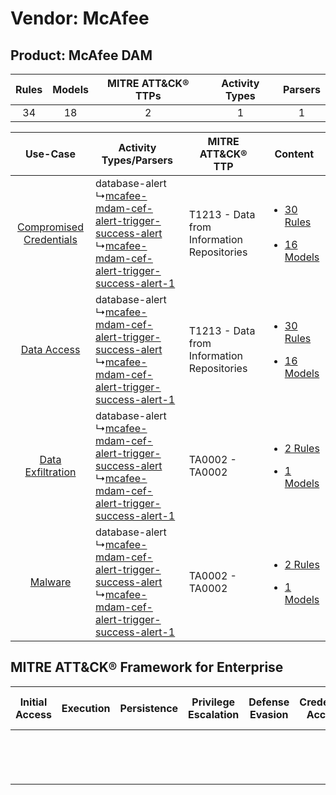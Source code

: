 Vendor: McAfee
==============
Product: McAfee DAM
-------------------
| Rules | Models | MITRE ATT&CK® TTPs | Activity Types | Parsers |
|:-----:|:------:|:------------------:|:--------------:|:-------:|
|  34   |   18   |         2          |       1        |    1    |

|    Use-Case    | Activity Types/Parsers    | MITRE ATT&CK® TTP    | Content    |
|:----:| ---- | ---- | ---- |
| [Compromised Credentials](../../../UseCases/uc_compromised_credentials.md) |  database-alert<br> ↳[mcafee-mdam-cef-alert-trigger-success-alert](Ps/pC_mcafeemdamcefalerttriggersuccessalert.md)<br> ↳[mcafee-mdam-cef-alert-trigger-success-alert-1](Ps/pC_mcafeemdamcefalerttriggersuccessalert1.md)<br> | T1213 - Data from Information Repositories<br> | [<ul><li>30 Rules</li></ul><ul><li>16 Models</li></ul>](RM/r_m_mcafee_mcafee_dam_Compromised_Credentials.md) |
|    [Data Access](../../../UseCases/uc_data_access.md)    |  database-alert<br> ↳[mcafee-mdam-cef-alert-trigger-success-alert](Ps/pC_mcafeemdamcefalerttriggersuccessalert.md)<br> ↳[mcafee-mdam-cef-alert-trigger-success-alert-1](Ps/pC_mcafeemdamcefalerttriggersuccessalert1.md)<br> | T1213 - Data from Information Repositories<br> | [<ul><li>30 Rules</li></ul><ul><li>16 Models</li></ul>](RM/r_m_mcafee_mcafee_dam_Data_Access.md)    |
|       [Data Exfiltration](../../../UseCases/uc_data_exfiltration.md)       |  database-alert<br> ↳[mcafee-mdam-cef-alert-trigger-success-alert](Ps/pC_mcafeemdamcefalerttriggersuccessalert.md)<br> ↳[mcafee-mdam-cef-alert-trigger-success-alert-1](Ps/pC_mcafeemdamcefalerttriggersuccessalert1.md)<br> | TA0002 - TA0002<br>    | [<ul><li>2 Rules</li></ul><ul><li>1 Models</li></ul>](RM/r_m_mcafee_mcafee_dam_Data_Exfiltration.md)         |
|    [Malware](../../../UseCases/uc_malware.md)    |  database-alert<br> ↳[mcafee-mdam-cef-alert-trigger-success-alert](Ps/pC_mcafeemdamcefalerttriggersuccessalert.md)<br> ↳[mcafee-mdam-cef-alert-trigger-success-alert-1](Ps/pC_mcafeemdamcefalerttriggersuccessalert1.md)<br> | TA0002 - TA0002<br>    | [<ul><li>2 Rules</li></ul><ul><li>1 Models</li></ul>](RM/r_m_mcafee_mcafee_dam_Malware.md)    |

MITRE ATT&CK® Framework for Enterprise
--------------------------------------
| Initial Access | Execution | Persistence | Privilege Escalation | Defense Evasion | Credential Access | Discovery | Lateral Movement | Collection                                                                              | Command and Control | Exfiltration | Impact |
| -------------- | --------- | ----------- | -------------------- | --------------- | ----------------- | --------- | ---------------- | --------------------------------------------------------------------------------------- | ------------------- | ------------ | ------ |
|                |           |             |                      |                 |                   |           |                  | [Data from Information Repositories](https://attack.mitre.org/techniques/T1213)<br><br> |                     |              |        |